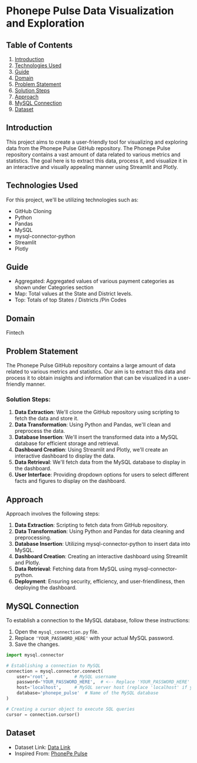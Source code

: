 # Phonepe Pulse Data Visualization and Exploration

## Table of Contents
1. [Introduction](#introduction)
2. [Technologies Used](#technologies-used)
3. [Guide](#guide)
4. [Domain](#domain)
5. [Problem Statement](#problem-statement)
6. [Solution Steps](#solution-steps)
7. [Approach](#approach)
8. [MySQL Connection](#mysql-connection)
9. [Dataset](#dataset)


## Introduction
This project aims to create a user-friendly tool for visualizing and exploring data from the Phonepe Pulse GitHub repository. The Phonepe Pulse repository contains a vast amount of data related to various metrics and statistics. The goal here is to extract this data, process it, and visualize it in an interactive and visually appealing manner using Streamlit and Plotly.

## Technologies Used
For this project, we'll be utilizing technologies such as:
- GitHub Cloning
- Python
- Pandas
- MySQL
- mysql-connector-python
- Streamlit
- Plotly
  
## Guide
- Aggregated: Aggregated values of various payment categories as shown under Categories section
- Map: Total values at the State and District levels.
- Top: Totals of top States / Districts /Pin Codes

## Domain
Fintech

## Problem Statement
The Phonepe Pulse GitHub repository contains a large amount of data related to various metrics and statistics. Our aim is to extract this data and process it to obtain insights and information that can be visualized in a user-friendly manner.

### Solution Steps:
1. **Data Extraction**: We'll clone the GitHub repository using scripting to fetch the data and store it.
2. **Data Transformation**: Using Python and Pandas, we'll clean and preprocess the data.
3. **Database Insertion**: We'll insert the transformed data into a MySQL database for efficient storage and retrieval.
4. **Dashboard Creation**: Using Streamlit and Plotly, we'll create an interactive dashboard to display the data.
5. **Data Retrieval**: We'll fetch data from the MySQL database to display in the dashboard.
6. **User Interface**: Providing dropdown options for users to select different facts and figures to display on the dashboard.

## Approach
Approach involves the following steps:

1. **Data Extraction**: Scripting to fetch data from GitHub repository.
2. **Data Transformation**: Using Python and Pandas for data cleaning and preprocessing.
3. **Database Insertion**: Utilizing mysql-connector-python to insert data into MySQL.
4. **Dashboard Creation**: Creating an interactive dashboard using Streamlit and Plotly.
5. **Data Retrieval**: Fetching data from MySQL using mysql-connector-python.
6. **Deployment**: Ensuring security, efficiency, and user-friendliness, then deploying the dashboard.


## MySQL Connection

To establish a connection to the MySQL database, follow these instructions:

1. Open the `mysql_connection.py` file.
2. Replace `'YOUR_PASSWORD_HERE'` with your actual MySQL password.
3. Save the changes.

```python
import mysql.connector

# Establishing a connection to MySQL
connection = mysql.connector.connect(
    user='root',          # MySQL username
    password='YOUR_PASSWORD_HERE',  # <-- Replace 'YOUR_PASSWORD_HERE' with your actual MySQL password
    host='localhost',     # MySQL server host (replace 'localhost' if your server is hosted elsewhere)
    database='phonepe_pulse'  # Name of the MySQL database
)

# Creating a cursor object to execute SQL queries
cursor = connection.cursor()

```
## Dataset
- Dataset Link: [Data Link](https://github.com/PhonePe/pulse)
- Inspired From: [PhonePe Pulse](https://www.phonepe.com/pulse/)
